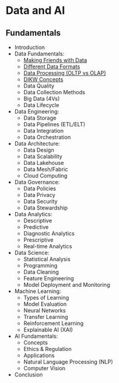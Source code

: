 # Data and AI
## Fundamentals

- Introduction
- Data Fundamentals:
  - [Making Friends with Data](https://medium.com/@rathi-ankit/making-friends-with-data-a4c919cb8132)
  - [Different Data Formats](https://medium.com/@rathi-ankit/different-data-formats-1ebdd61c5621)
  - [Data Processing (OLTP vs OLAP)](https://medium.com/@rathi-ankit/data-processing-oltp-vs-olap-836d95c348fb)
  - [DIKW Concepts](https://medium.com/@rathi-ankit/dikw-concepts-c01bbba5d33c)
  - Data Quality
  - Data Collection Methods
  - Big Data (4Vs)
  - Data Lifecycle
- Data Engineering: 
  - Data Storage
  - Data Pipelines (ETL/ELT)
  - Data Integration
  - Data Orchestration
- Data Architecture: 
  - Data Design
  - Data Scalability
  - Data Lakehouse
  - Data Mesh/Fabric
  - Cloud Computing
- Data Governance: 
  - Data Policies
  - Data Privacy
  - Data Security
  - Data Stewardship
- Data Analytics: 
  - Descriptive
  - Predictive
  - Diagnostic Analytics
  - Prescriptive
  - Real-time Analytics
- Data Science: 
  - Statistical Analysis
  - Programming
  - Data Cleaning
  - Feature Engineering
  - Model Deployment and Monitoring
- Machine Learning: 
  - Types of Learning
  - Model Evaluation
  - Neural Networks
  - Transfer Learning
  - Reinforcement Learning
  - Explainable AI (XAI)
- AI Fundamentals: 
  - Concepts
  - Ethics & Regulation
  - Applications
  - Natural Language Processing (NLP)
  - Computer Vision
- Conclusion


